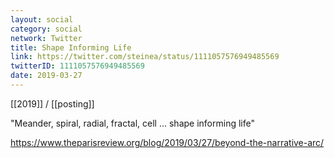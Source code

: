 ```yaml
---
layout: social
category: social
network: Twitter
title: Shape Informing Life
link: https://twitter.com/steinea/status/1111057576949485569
twitterID: 1111057576949485569
date: 2019-03-27
---
```


[[2019]] / [[posting]]

"Meander, spiral, radial, fractal, cell ... shape informing life"

<https://www.theparisreview.org/blog/2019/03/27/beyond-the-narrative-arc/>
